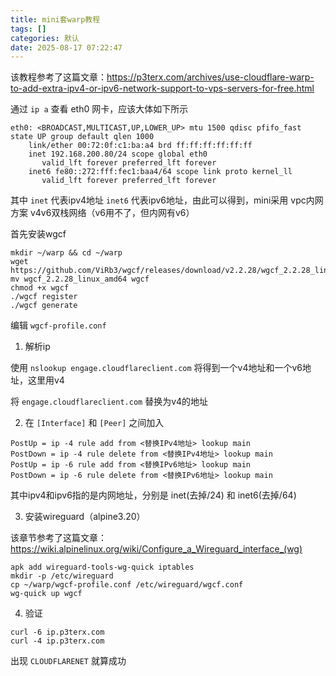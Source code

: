 ```yaml
---
title: mini套warp教程
tags: []
categories: 默认
date: 2025-08-17 07:22:47
---
```


该教程参考了这篇文章：https://p3terx.com/archives/use-cloudflare-warp-to-add-extra-ipv4-or-ipv6-network-support-to-vps-servers-for-free.html

通过 `ip a` 查看 eth0 网卡，应该大体如下所示

```plaintext
eth0: <BROADCAST,MULTICAST,UP,LOWER_UP> mtu 1500 qdisc pfifo_fast state UP group default qlen 1000
    link/ether 00:72:0f:c1:ba:a4 brd ff:ff:ff:ff:ff:ff
    inet 192.168.200.80/24 scope global eth0
       valid_lft forever preferred_lft forever
    inet6 fe80::272:fff:fec1:baa4/64 scope link proto kernel_ll
       valid_lft forever preferred_lft forever
```

其中 `inet` 代表ipv4地址 `inet6` 代表ipv6地址，由此可以得到，mini采用 vpc内网方案 v4v6双栈网络（v6用不了，但内网有v6）

首先安装wgcf

```shell
mkdir ~/warp && cd ~/warp
wget https://github.com/ViRb3/wgcf/releases/download/v2.2.28/wgcf_2.2.28_linux_amd64
mv wgcf_2.2.28_linux_amd64 wgcf
chmod +x wgcf
./wgcf register
./wgcf generate
```

编辑 `wgcf-profile.conf`

1. 解析ip

使用 `nslookup engage.cloudflareclient.com` 将得到一个v4地址和一个v6地址，这里用v4

将 `engage.cloudflareclient.com` 替换为v4的地址

2. 在 `[Interface]` 和 `[Peer]` 之间加入

```plaintext
PostUp = ip -4 rule add from <替换IPv4地址> lookup main
PostDown = ip -4 rule delete from <替换IPv4地址> lookup main
PostUp = ip -6 rule add from <替换IPv6地址> lookup main
PostDown = ip -6 rule delete from <替换IPv6地址> lookup main
```

其中ipv4和ipv6指的是内网地址，分别是 inet(去掉/24) 和 inet6(去掉/64)

3. 安装wireguard（alpine3.20）

该章节参考了这篇文章：https://wiki.alpinelinux.org/wiki/Configure_a_Wireguard_interface_(wg)

```shell
apk add wireguard-tools-wg-quick iptables
mkdir -p /etc/wireguard
cp ~/warp/wgcf-profile.conf /etc/wireguard/wgcf.conf
wg-quick up wgcf
```

4. 验证

```shell
curl -6 ip.p3terx.com
curl -4 ip.p3terx.com
```

出现 `CLOUDFLARENET` 就算成功
